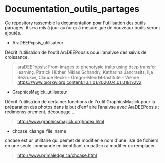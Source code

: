 # Documentation_outils_partages

Ce repository rassemble la documentation pour l'utilisation des outils partagés. 
Il sera mis à jour au fur et à mesure que de nouveaux outils seront ajoutés.

- AraDEEPopsis_utilisateur

Décrit l'utilisation de l'outil AraDEEPopsis pour l'analyse des suivis de croissance.

> araDEEPopsis: From images to phenotypic traits using deep transfer learning. Patrick Hüther, Niklas Schandry, Katharina Jandrasits, Ilja Bezrukov, Claude Becke - Gregor-Mendel-Institute - Vienne https://www.biorxiv.org/content/10.1101/2020.04.01.018192v2



- GraphicsMagick_utilisateur

Décrit l'utilisation de certaines fonctions de l'outil GraphicsMagick pour la préparation des photos dans le but d'enf aire l'analyse avec AraDEEPopsis : redimenssionement, découpage ...

> http://www.graphicsmagick.org/index.html



- chcase_change_file_name

chcase est un utilitaire qui permet de modifier le nom d'une liste de fichiers en une seule commande en identifiant un pattern à modifier ou remplacer.

> http://www.primaledge.ca/chcase.html

